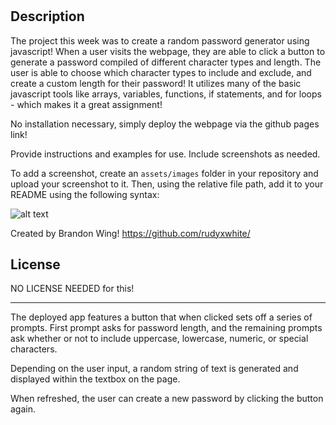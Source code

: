 # <Your-Project-Title>

## Description


The project this week was to create a random password generator using javascript!
When a user visits the webpage, they are able to click a button to generate a password compiled of different character types and length.
The user is able to choose which character types to include and exclude, and create a custom length for their password!
It utilizes many of the basic javascript tools like arrays, variables, functions, if statements, and for loops - which makes it a great
assignment! 



No installation necessary, simply deploy the webpage via the github pages link!


Provide instructions and examples for use. Include screenshots as needed.

To add a screenshot, create an `assets/images` folder in your repository and upload your screenshot to it. Then, using the relative file path, add it to your README using the following syntax:

![alt text](assets/images/screenshot.png)


Created by Brandon Wing!
https://github.com/rudyxwhite/

## License

NO LICENSE NEEDED for this!

---


The deployed app features a button that when clicked sets off a series of prompts.
First prompt asks for password length, and the remaining prompts ask whether or not to include uppercase, lowercase, numeric, or special characters.

Depending on the user input, a random string of text is generated and displayed within the textbox on the page.

When refreshed, the user can create a new password by clicking the button again.

